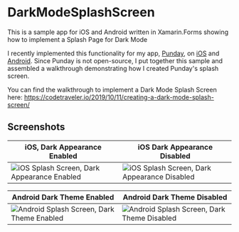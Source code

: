 # DarkModeSplashScreen
This is a sample app for iOS and Android written in Xamarin.Forms showing how to implement a Splash Page for Dark Mode

I recently implemented this functionality for my app, [Punday](https://mondaypunday.com/app), on [iOS](https://appsto.re/us/uYHSab.i) and [Android](https://play.google.com/store/apps/details?id=com.minnick.mondaypundayapp). Since Punday is not open-source, I put together this sample and assembled a walkthrough demonstrating how I created Punday's splash screen.

You can find the walkthrough to implement a Dark Mode Splash Screen here:
https://codetraveler.io/2019/10/11/creating-a-dark-mode-splash-screen/

## Screenshots

| iOS, Dark Appearance Enabled | iOS Dark Appearance Disabled | 
| ----------------------- | ------------------------ |
| ![iOS Splash Screen, Dark Appearance Enabled](https://user-images.githubusercontent.com/13558917/66689821-761aad80-ec41-11e9-8f39-92170e5e8c16.png) | ![iOS Splash Screen, Dark Appearance Disabled](https://user-images.githubusercontent.com/13558917/66689819-761aad80-ec41-11e9-93e8-7cd7addac515.png)


| Android Dark Theme Enabled | Android Dark Theme Disabled | 
| ------------------ | ------------------- |
| ![Android Splash Screen, Dark Theme Enabled](https://user-images.githubusercontent.com/13558917/66689817-75821700-ec41-11e9-8f62-4ee200f27bc3.png) | ![Android Splash Screen, Dark Theme Disabled](https://user-images.githubusercontent.com/13558917/66689818-761aad80-ec41-11e9-917b-955b4c2e931f.png) |
